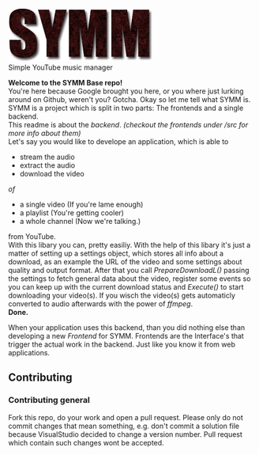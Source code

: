 ![Picture](res/logo.png?raw=true)  
Simple YouTube music manager

**Welcome to the SYMM Base repo!**  
You're here because Google brought you here, or you where just lurking around on Github, weren't you? Gotcha. Okay so let me tell what SYMM is.  
SYMM is a project which is split in two parts: The frontends and a single backend.  
This readme is about the _backend_. _(checkout the frontends under /src for more info about them)_  
Let's say you would like to develope an application, which is able to 
- stream the audio
- extract the audio
- download the video

_of_  
- a single video (If you're lame enough)
- a playlist (You're getting cooler)
- a whole channel (Now we're talking.) 
  
from YouTube.  
With this libary you can, pretty easiliy. With the help of this libary it's just a matter of setting up a settings object, which stores all info about a download, as an example the URL of the video and some settings about quality and output format. After that you call _PrepareDownloadL()_ passing the settings to fetch general data about the video, register some events so you can keep up with the current download status and _Execute()_ to start downloading your video(s). If you wisch the video(s) gets automaticly converted to audio afterwards with the power of _ffmpeg_.  
**Done.**  
  
When your application uses this backend, than you did nothing else than developing a new _Frontend_ for SYMM. Frontends are the Interface's that trigger the actual work in the backend. Just like you know it from web applications.  
  
## Contributing
### Contributing general
Fork this repo, do your work and open a pull request. Please only do not commit changes that mean something, e.g. don't commit a solution file because VisualStudio decided to change a version number. Pull request which contain such changes wont be accepted.  
